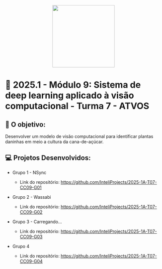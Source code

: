 
<div align="center">
    <img src="https://jornalcana.com.br/wp-content/uploads/2019/01/atvos_logo-2.png"  width="200">
</div>


# 🙋 2025.1  - Módulo 9: Sistema de deep learning aplicado à visão computacional - Turma 7 - ATVOS 


## 🎯 O objetivo:
Desenvolver um modelo de visão computacional para identificar plantas daninhas em meio a cultura da cana-de-açúcar.

## 💻 Projetos Desenvolvidos: 

- Grupo 1 - NSync
  - Link do repositório: https://github.com/InteliProjects/2025-1A-T07-CC09-G01

- Grupo 2 - Wassabi
  - Link do repositório: https://github.com/InteliProjects/2025-1A-T07-CC09-G02

- Grupo 3 - Carregando...
  - Link do repositório: https://github.com/InteliProjects/2025-1A-T07-CC09-G03

- Grupo 4 
  - Link do repositório: https://github.com/InteliProjects/2025-1A-T07-CC09-G04
